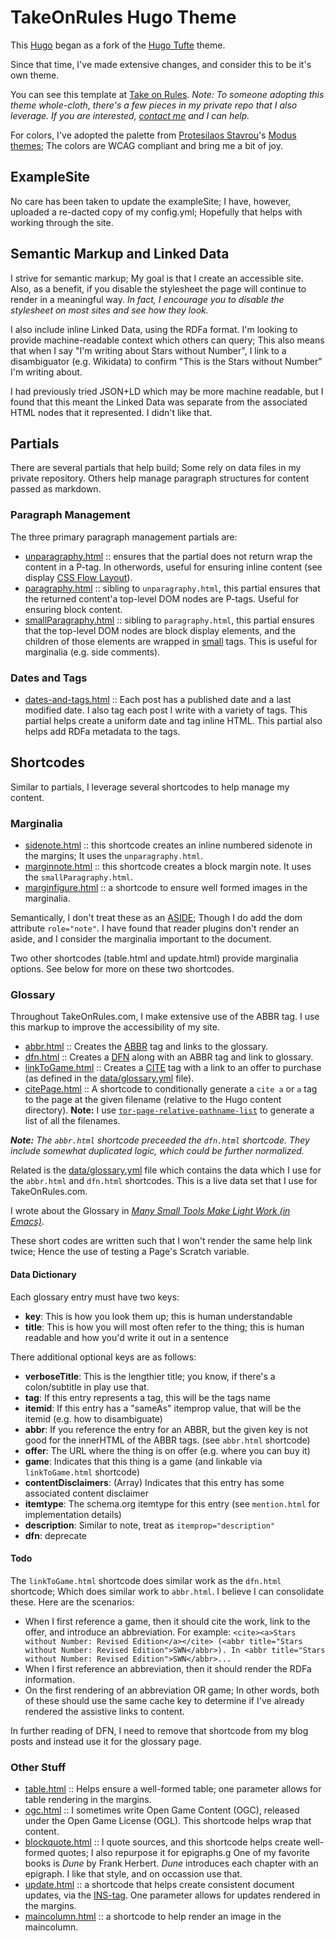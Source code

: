# TakeOnRules Hugo Theme

This [Hugo](https://gohugo.io) began as a fork of the [Hugo Tufte](https://github.com/shawnohare/hugo-tufte) theme.

Since that time, I've made extensive changes, and consider this to be it's own theme.

You can see this template at [Take on Rules](https://takeonrules.com).  _Note: To someone adopting this theme whole-cloth, there's a few pieces in my private repo that I also leverage.  If you are interested, [contact me](https://takeonrules.com/contact-me) and I can help._

For colors, I've adopted the palette from [Protesilaos Stavrou](https://protesilaos.com/)'s [Modus themes](https://protesilaos.com/modus-themes/); The colors are WCAG compliant and bring me a bit of joy.

## ExampleSite

No care has been taken to update the exampleSite; I have, however, uploaded a re-dacted copy of my config.yml; Hopefully that helps with working through the site.

## Semantic Markup and Linked Data

I strive for semantic markup; My goal is that I create an accessible site.  Also, as a benefit, if you disable the stylesheet the page will continue to render in a meaningful way.  _In fact, I encourage you to disable the stylesheet on most sites and see how they look._

I also include inline Linked Data, using the RDFa format.  I'm looking to provide machine-readable context which others can query; This also means that when I say "I'm writing about Stars without Number", I link to a disambiguator (e.g. Wikidata) to confirm "This is the Stars without Number" I'm writing about.

I had previously tried JSON+LD which may be more machine readable, but I found that this meant the Linked Data was separate from the associated HTML nodes that it represented.  I didn't like that.

## Partials

There are several partials that help build; Some rely on data files in my private repository.  Others help manage paragraph structures for content passed as markdown.

### Paragraph Management

The three primary paragraph management partials are:

- [unparagraphy.html](layouts/partials/unparagraphy.html) :: ensures that the partial does not return wrap the content in a P-tag.  In otherwords, useful for ensuring inline content (see display [CSS Flow Layout](https://developer.mozilla.org/en-US/docs/Web/CSS/CSS_Flow_Layout)).
- [paragraphy.html](layouts/partials/paragraphy.html) :: sibling to `unparagraphy.html`, this partial ensures that the returned content'a top-level DOM nodes are P-tags.  Useful for ensuring block content.
- [smallParagraphy.html](layouts/partials/smallParagraphy.html) :: sibling to `paragraphy.html`, this partial ensures that the top-level DOM nodes are block display elements, and the children of those elements are wrapped in [small](https://developer.mozilla.org/en-US/docs/Web/HTML/Element/small) tags.  This is useful for marginalia (e.g. side comments).

### Dates and Tags

- [dates-and-tags.html](layouts/partials/dates-and-tags.html) :: Each post has a published date and a last modified date.  I also tag each post I write with a variety of tags.  This partial helps create a uniform date and tag inline HTML.  This partial also helps add RDFa metadata to the tags.

## Shortcodes

Similar to partials, I leverage several shortcodes to help manage my content.

### Marginalia

- [sidenote.html](layouts/shortcodes/sidenote.html) :: this shortcode creates an inline numbered sidenote in the margins; It uses the `unparagraphy.html`.
- [marginnote.html](layouts/shortcodes/marginnote.html) :: this shortcode creates a block margin note.  It uses the `smallParagraphy.html`.
- [marginfigure.html](layouts/shortcodes/marginfigure.html) :: a shortcode to ensure well formed images in the marginalia.

Semantically, I don't treat these as an [ASIDE](https://developer.mozilla.org/en-US/docs/Web/HTML/Element/aside); Though I do add the dom attribute `role="note"`.  I have found that reader plugins don't render an aside, and I consider the marginalia important to the document.

Two other shortcodes (table.html and update.html) provide marginalia options.  See below for more on these two shortcodes.

### Glossary

Throughout TakeOnRules.com, I make extensive use of the ABBR tag. I use this markup to improve the accessibility of my site.

- [abbr.html](layouts/shortcodes/abbr.html) :: Creates the [ABBR](https://developer.mozilla.org/en-US/docs/Web/HTML/Element/abbr) tag and links to the glossary.
- [dfn.html](layouts/shortcodes/dfn.html) :: Creates a [DFN](https://developer.mozilla.org/en-US/docs/Web/HTML/Element/dfn) along with an ABBR tag and link to glossary.
- [linkToGame.html](layouts/shortcodes/linkToGame.html) :: Creates a [CITE](https://developer.mozilla.org/en-US/docs/Web/HTML/Element/cite) tag with a link to an offer to purchase (as defined in the [data/glossary.yml](data/glossary.yml) file).
- [citePage.html](layouts/shortcodes/citePage.html) :: A shortcode to conditionally generate a `cite a` or `a` tag to the page at the given filename (relative to the Hugo content directory).  **Note:** I use [`tor-page-relative-pathname-list`](https://github.com/jeremyf/dotzshrc/blob/dd289492248b0b2719297220e4dc1127ee7c89df/emacs/jnf-blogging.el#L100-L106) to generate a list of all the filenames.

_**Note:** The `abbr.html` shortcode preceeded the `dfn.html` shortcode.  They include somewhat duplicated logic, which could be further normalized._

Related is the [data/glossary.yml](data/glossary.yml) file which contains the data which I use for the `abbr.html` and `dfn.html` shortcodes.  This is a live data set that I use for TakeOnRules.com.

I wrote about the Glossary in <cite><a href="http://takeonrules.com/2020/12/20/many-small-tools-make-light-work-in-emacs/" class="u-url p-name" rel="cite">Many Small Tools Make Light Work (in Emacs)</a></cite>.

These short codes are written such that I won't render the same help link twice; Hence the use of testing a Page's Scratch variable.

#### Data Dictionary

Each glossary entry must have two keys:

- **key**: This is how you look them up; this is human understandable
- **title**: This is how you will most often refer to the thing; this is human readable and how you'd write it out in a sentence

There additional optional keys are as follows:

- **verboseTitle**: This is the lengthier title; you know, if there's a colon/subtitle in play use that.
- **tag**: If this entry represents a tag, this will be the tags name
- **itemid**: If this entry has a "sameAs" itemprop value, that will be the itemid (e.g. how to disambiguate)
- **abbr**: If you reference the entry for an ABBR, but the given key is not good for the innerHTML of the ABBR tags. (see `abbr.html` shortcode)
- **offer**: The URL where the thing is on offer (e.g. where you can buy it)
- **game**: Indicates that this thing is a game (and linkable via `linkToGame.html` shortcode)
- **contentDisclaimers**: (Array) Indicates that this entry has some associated content disclaimer
- **itemtype**: The schema.org itemtype for this entry (see `mention.html` for implementation details)
- **description**: Similar to note, treat as `itemprop="description"`
- **dfn**: deprecate

#### Todo

The `linkToGame.html` shortcode does similar work as the `dfn.html` shortcode; Which does similar work to `abbr.html`.  I believe I can consolidate these.  Here are the scenarios:

- When I first reference a game, then it should cite the work, link to the offer, and introduce an abbreviation. For example: `<cite><a>Stars without Number: Revised Edition</a></cite> (<abbr title="Stars without Number: Revised Edition">SWN</abbr>). In <abbr title="Stars without Number: Revised Edition">SWN</abbr>...`
- When I first reference an abbreviation, then it should render the RDFa information.
- On the first rendering of an abbreviation OR game; In other words, both of these should use the same cache key to determine if I've already rendered the assistive links to content.

In further reading of DFN, I need to remove that shortcode from my blog posts and instead use it for the glossary page.

### Other Stuff

- [table.html](layouts/shortcodes/table.html) :: Helps ensure a well-formed table; one parameter allows for table rendering in the margins.
- [ogc.html](layouts/shortcodes/ogc.html) :: I sometimes write Open Game Content (OGC), released under the Open Game License (OGL).  This shortcode helps wrap that content.
- [blockquote.html](layouts/shortcodes/blockquote.html) :: I quote sources, and this shortcode helps create well-formed quotes; I also repurpose it for epigraphs.g One of my favorite books is <cite>Dune</cite> by Frank Herbert.  <cite>Dune</cite> introduces each chapter with an epigraph.  I like that style, and on occassion use that.
- [update.html](layouts/shortcodes/update.html) :: a shortcode that helps create consistent document updates, via the [INS-tag](https://developer.mozilla.org/en-US/docs/Web/HTML/Element/ins).  One parameter allows for updates rendered in the margins.
- [maincolumn.html](layouts/shortcodes/maincolumn.html) :: a shortcode to help render an image in the maincolumn.
